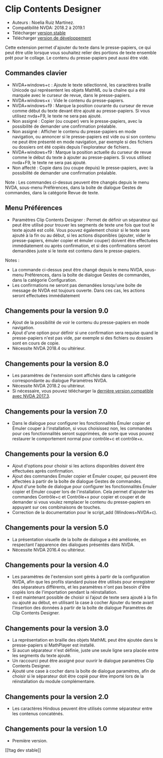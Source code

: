 # Clip Contents Designer #

*	Auteurs : Noelia Ruiz Martínez.
*	Compatibilité NVDA: 2018.2 à 2019.1
*	Télécharger [version stable][1]
*	Télécharger [version de développement][2]

Cette extension permet d'ajouter du texte dans le presse-papiers, ce qui
peut être utile lorsque vous souhaitez relier des portions de texte ensemble
prêt pour le collage. Le contenu du presse-papiers peut aussi être vidé.

## Commandes clavier ##
*	NVDA+windows+c : Ajoute le texte sélectionné, les caractères braille
  Unicode qui représentent les objets MathML ou la chaîne qui a été marquée
  avec le curseur de revue, dans le presse-papiers.
*	NVDA+windows+x : Vide le contenu du presse-papiers.
*	NVDA+windows+f9 : Marque la position courante du curseur de revue comme début du texte devant être ajouté au presse-papiers. Si vous utilisez nvda+F9, le texte ne sera pas ajouté.
*	 Non assigné : Copier (ou couper) vers le presse-papiers, avec la possibilité de demander une confirmation préalable.
*	 Non assigné : Afficher le contenu du presse-papiers en mode navigation, ou annoncer si le presse-papiers est vide ou si son contenu ne peut être présenté en mode navigation, par exemple si des fichiers ou dossiers ont été copiés depuis l'explorateur de fichiers..
*	NVDA+windows+f9 : Marque la position actuelle du curseur de revue comme le début du texte à ajouter au presse-papiers. Si vous utilisez nvda+F9, le texte ne sera pas ajouté.
*	 Non affecté : Copie dans (ou coupe depuis) le presse-papiers, avec la possibilité de demander une confirmation préalable.

Note : Les commandes ci-dessus peuvent être changés depuis le menu NVDA,
sous-menu Préférences, dans la boîte de dialogue Gestes de commandes, dans
la catégorie Revue de texte.

## Menu Préférences ##
*	Paramètres Clip Contents Designer : Permet de définir un séparateur qui peut être utilisé pour trouver les segments de texte une fois que tout le texte ajouté est collé.
Vous pouvez également choisir si le texte sera ajouté à la fin ou au début, si les actions disponibles (ajouter, vider le presse-papiers, émuler copier et émuler couper) doivent être effectuées immédiatement ou après confirmation, et si des confirmations seront demandées juste si le texte est contenu dans le presse-papiers.

Notes :

*	La commande ci-dessus peut être changé depuis le menu NVDA, sous-menu
  Préférences, dans la boîte de dialogue Gestes de commandes, dans la
  catégorie Configuration.
*	Les confirmations ne seront pas demandées lorsqu'une boîte de message de
  NVDA est toujours ouverte. Dans ces cas, les actions seront effectuées
  immédiatement

## Changements pour la version 9.0

* Ajout de la possibilité de voir le contenu du presse-papiers en mode
  navigation.
* Ajout d'une option pour définir si une confirmation sera requise quand le
  presse-papiers n'est pas vide, par exemple si des fichiers ou dossiers
  sont en cours de copie.
* Nécessite NVDA 2018.4 ou ultérieur.

## Changements pour la version 8.0 ##

* Les paramètres de l'extension sont affichés dans la catégorie
  correspondante au dialogue Paramètres NVDA.
* Nécessite NVDA 2018.2 ou ultérieur.
* Si nécessaire, vous pouvez télécharger la [dernière version compatible
  avec NVDA 2017.3][3].

## Changements pour la version 7.0

* Dans le dialogue pour configurer les fonctionnalités Émuler copier et
  Émuler couper à l'installation, si vous choisissez non, les commandes pour
  ces fonctionnalités seront supprimées, de sorte que vous pouvez restaurer
  le comportement normal pour contrôle+c et contrôle+x.

## Changements pour la version 6.0

*	 Ajout d'options pour choisir si les actions disponibles doivent être effectuées après confirmation.
*	Ajout des commandes Émuler copier et Émuler couper, qui peuvent être affectées  à partir de la boîte de dialogue Gestes de commandes.
*	 Ajout d'une boîte de dialogue pour configurer les fonctionnalités Émuler copier et Émuler couper lors de l'installation. Cela permet d'ajouter les commandes Contrôle+c et Contrôle+x pour copier et couper et de demander si vous voulez remplacer le contenu du presse-papiers en appuyant sur ces combinaisons de touches.
*	Correction de la documentation pour le script_add (Windows+NVDA+c).

## Changements pour la version 5.0 ##

*	La présentation visuelle de la boîte de dialogue a été améliorée, en
  respectant l'apparence des dialogues présentés dans NVDA.
*	Nécessite NVDA 2016.4 ou ultérieur.

## Changements pour la version 4.0 ##
*	Les paramètres de l'extension sont gérés à partir de la configuration
  NVDA, afin que les profils standard puisse être utilisés pour enregistrer
  des séparateurs différents, et les paramètres n'ont pas besoin d'être
  copiés lors de l'importation pendant la réinstallation.
*	Il est maintenant possible de choisir si l’ajout de texte sera ajouté à la
  fin ou ajouté au début, en utilisant la case à cocher Ajouter du texte
  avant l'insertion des données à partir de la boîte de dialogue Paramètres
  de Clip Contents Designer.

## Changements pour la version 3.0 ##
*	La représentation en braille des objets MathML peut être ajoutée dans le
  presse-papiers si MathPlayer est installé.
*	Si aucun séparateur n'est définie, juste une seule ligne sera placée entre
  les segments du texte ajouté.
*	Un raccourci peut être assigné pour ouvrir le dialogue paramètres Clip
  Contents Designer.
*	Ajouté une case à cocher dans la boîte de dialogue paramètres, afin de
  choisir si le séparateur doit être copié pour être importé lors de la
  réinstallation du module complémentaire.

## Changements pour la version 2.0 ##
*	Les caractères Hindous peuvent être utilisés comme séparateur entre les
  contenus concaténés.

## Changements pour la version 1.0 ##
*	Première version.



[[!tag dev stable]]

[1]: https://addons.nvda-project.org/files/get.php?file=ccd

[2]: https://addons.nvda-project.org/files/get.php?file=ccd-dev

[3]: https://addons.nvda-project.org/files/get.php?file=ccd-o
